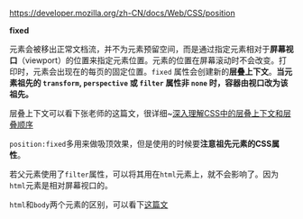 https://developer.mozilla.org/zh-CN/docs/Web/CSS/position

**fixed**

元素会被移出正常文档流，并不为元素预留空间，而是通过指定元素相对于**屏幕视口**（viewport）的位置来指定元素位置。元素的位置在屏幕滚动时不会改变。打印时，元素会出现在的每页的固定位置。`fixed` 属性会创建新的**层叠上下文**。**当元素祖先的 `transform`, `perspective` 或 `filter` 属性非 `none` 时，容器由视口改为该祖先。**

层叠上下文可以看下张老师的这篇文，很详细~[深入理解CSS中的层叠上下文和层叠顺序](https://www.zhangxinxu.com/wordpress/2016/01/understand-css-stacking-context-order-z-index/)

`position:fixed`多用来做吸顶效果，但是使用的时候要**注意祖先元素的CSS属性**。

若父元素使用了`filter`属性，可以将其用在`html`元素上，就不会影响了。因为`html`元素是相对屏幕视口的。

`html`和`body`两个元素的区别，可以看下[这篇文](http://phrogz.net/css/htmlvsbody.html)

